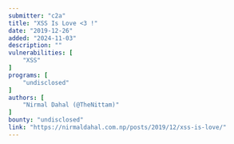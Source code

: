 ```yaml
---
submitter: "c2a"
title: "XSS Is Love <3 !"
date: "2019-12-26"
added: "2024-11-03"
description: ""
vulnerabilities: [
    "XSS"
]
programs: [
    "undisclosed"
]
authors: [
    "Nirmal Dahal (@TheNittam)"
]
bounty: "undisclosed"
link: "https://nirmaldahal.com.np/posts/2019/12/xss-is-love/"
---
```




